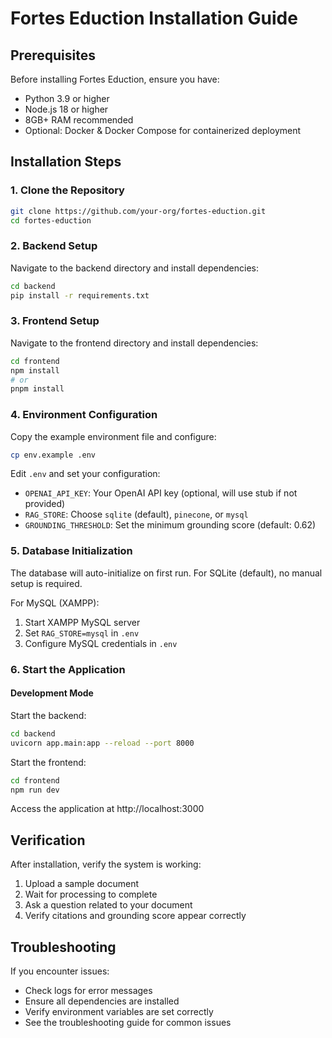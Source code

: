 # Fortes Eduction Installation Guide

## Prerequisites

Before installing Fortes Eduction, ensure you have:
- Python 3.9 or higher
- Node.js 18 or higher
- 8GB+ RAM recommended
- Optional: Docker & Docker Compose for containerized deployment

## Installation Steps

### 1. Clone the Repository

```bash
git clone https://github.com/your-org/fortes-eduction.git
cd fortes-eduction
```

### 2. Backend Setup

Navigate to the backend directory and install dependencies:

```bash
cd backend
pip install -r requirements.txt
```

### 3. Frontend Setup

Navigate to the frontend directory and install dependencies:

```bash
cd frontend
npm install
# or
pnpm install
```

### 4. Environment Configuration

Copy the example environment file and configure:

```bash
cp env.example .env
```

Edit `.env` and set your configuration:
- `OPENAI_API_KEY`: Your OpenAI API key (optional, will use stub if not provided)
- `RAG_STORE`: Choose `sqlite` (default), `pinecone`, or `mysql`
- `GROUNDING_THRESHOLD`: Set the minimum grounding score (default: 0.62)

### 5. Database Initialization

The database will auto-initialize on first run. For SQLite (default), no manual setup is required.

For MySQL (XAMPP):
1. Start XAMPP MySQL server
2. Set `RAG_STORE=mysql` in `.env`
3. Configure MySQL credentials in `.env`

### 6. Start the Application

#### Development Mode

Start the backend:
```bash
cd backend
uvicorn app.main:app --reload --port 8000
```

Start the frontend:
```bash
cd frontend
npm run dev
```

Access the application at http://localhost:3000

## Verification

After installation, verify the system is working:
1. Upload a sample document
2. Wait for processing to complete
3. Ask a question related to your document
4. Verify citations and grounding score appear correctly

## Troubleshooting

If you encounter issues:
- Check logs for error messages
- Ensure all dependencies are installed
- Verify environment variables are set correctly
- See the troubleshooting guide for common issues

